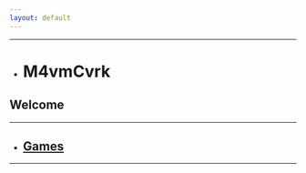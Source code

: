```yaml
---
layout: default
---
```


* * *

*   # M4vmCvrk
## Welcome

* * *

*   ## [Games](/games/gamesALL.md)

* * *